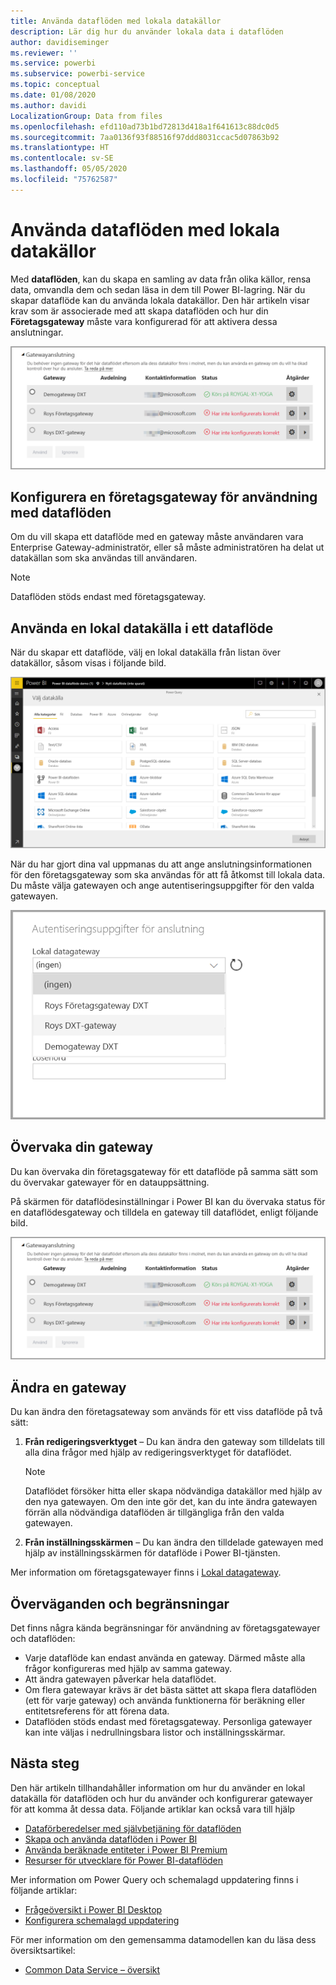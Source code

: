 ```yaml
---
title: Använda dataflöden med lokala datakällor
description: Lär dig hur du använder lokala data i dataflöden
author: davidiseminger
ms.reviewer: ''
ms.service: powerbi
ms.subservice: powerbi-service
ms.topic: conceptual
ms.date: 01/08/2020
ms.author: davidi
LocalizationGroup: Data from files
ms.openlocfilehash: efd110ad73b1bd72813d418a1f641613c88dc0d5
ms.sourcegitcommit: 7aa0136f93f88516f97ddd8031ccac5d07863b92
ms.translationtype: HT
ms.contentlocale: sv-SE
ms.lasthandoff: 05/05/2020
ms.locfileid: "75762587"
---
```

# <a name="using-dataflows-with-on-premises-data-sources"></a>Använda dataflöden med lokala datakällor

Med **dataflöden**, kan du skapa en samling av data från olika källor, rensa data, omvandla dem och sedan läsa in dem till Power BI-lagring. När du skapar dataflöde kan du använda lokala datakällor. Den här artikeln visar krav som är associerade med att skapa dataflöden och hur din **Företagsgateway** måste vara konfigurerad för att aktivera dessa anslutningar.

![Dataflöden och gatewayar](media/service-dataflows-onpremises-gateways/onpremises-gateways_01.png)

## <a name="configuring-an-enterprise-gateway-for-use-with-dataflows"></a>Konfigurera en företagsgateway för användning med dataflöden

Om du vill skapa ett dataflöde med en gateway måste användaren vara Enterprise Gateway-administratör, eller så måste administratören ha delat ut datakällan som ska användas till användaren. 


> [!NOTE]
> Dataflöden stöds endast med företagsgateway.

## <a name="using-an-on-premises-data-source-in-a-dataflow"></a>Använda en lokal datakälla i ett dataflöde

När du skapar ett dataflöde, välj en lokal datakälla från listan över datakällor, såsom visas i följande bild.

![Välj en lokal datakälla](media/service-dataflows-onpremises-gateways/onpremises-gateways_02a.png)

När du har gjort dina val uppmanas du att ange anslutningsinformationen för den företagsgateway som ska användas för att få åtkomst till lokala data. Du måste välja gatewayen och ange autentiseringsuppgifter för den valda gatewayen.

![Ange anslutningsinformationen](media/service-dataflows-onpremises-gateways/onpremises-gateways_03.png)

## <a name="monitoring-your-gateway"></a>Övervaka din gateway

Du kan övervaka din företagsgateway för ett dataflöde på samma sätt som du övervakar gatewayer för en datauppsättning.

På skärmen för dataflödesinställningar i Power BI kan du övervaka status för en dataflödesgateway och tilldela en gateway till dataflödet, enligt följande bild.

![Övervaka gatewayen](media/service-dataflows-onpremises-gateways/onpremises-gateways_01.png)

## <a name="changing-a-gateway"></a>Ändra en gateway

Du kan ändra den företagsateway som används för ett viss dataflöde på två sätt:

1. **Från redigeringsverktyget** – Du kan ändra den gateway som tilldelats till alla dina frågor med hjälp av redigeringsverktyget för dataflödet.

    > [!NOTE]
    > Dataflödet försöker hitta eller skapa nödvändiga datakällor med hjälp av den nya gatewayen. Om den inte gör det, kan du inte ändra gatewayen förrän alla nödvändiga dataflöden är tillgängliga från den valda gatewayen.

2. **Från inställningsskärmen** – Du kan ändra den tilldelade gatewayen med hjälp av inställningsskärmen för dataflöde i Power BI-tjänsten.

Mer information om företagsgatewayer finns i [Lokal datagateway](service-gateway-onprem.md).

## <a name="considerations-and-limitations"></a>Överväganden och begränsningar

Det finns några kända begränsningar för användning av företagsgatewayer och dataflöden:

* Varje dataflöde kan endast använda en gateway. Därmed måste alla frågor konfigureras med hjälp av samma gateway.
* Att ändra gatewayen påverkar hela dataflödet.
* Om flera gatewayar krävs är det bästa sättet att skapa flera dataflöden (ett för varje gateway) och använda funktionerna för beräkning eller entitetsreferens för att förena data.
* Dataflöden stöds endast med företagsgateway. Personliga gatewayer kan inte väljas i nedrullningsbara listor och inställningsskärmar.


## <a name="next-steps"></a>Nästa steg

Den här artikeln tillhandahåller information om hur du använder en lokal datakälla för dataflöden och hur du använder och konfigurerar gatewayer för att komma åt dessa data. Följande artiklar kan också vara till hjälp

* [Dataförberedelser med självbetjäning för dataflöden](service-dataflows-overview.md)
* [Skapa och använda dataflöden i Power BI](service-dataflows-create-use.md)
* [Använda beräknade entiteter i Power BI Premium](service-dataflows-computed-entities-premium.md)
* [Resurser för utvecklare för Power BI-dataflöden](service-dataflows-developer-resources.md)

Mer information om Power Query och schemalagd uppdatering finns i följande artiklar:
* [Frågeöversikt i Power BI Desktop](desktop-query-overview.md)
* [Konfigurera schemalagd uppdatering](refresh-scheduled-refresh.md)

För mer information om den gemensamma datamodellen kan du läsa dess översiktsartikel:
* [Common Data Service – översikt ](https://docs.microsoft.com/powerapps/common-data-model/overview)

